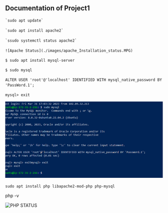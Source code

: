 ## Documentation of Project1


	`sudo apt update`

    `sudo apt install apache2`

    `ssudo systemctl status apache2`

    ![Apache Status](./images/apache_Installation_status.MPG)

 `$ sudo apt install mysql-server`  

 `$ sudo mysql`

 `ALTER USER 'root'@'localhost' IDENTIFIED WITH mysql_native_password BY 'PassWord.1';`

 `mysql> exit`

 ![Mysql Status](./images/Mysql_Installation_Status.PNG)

 `sudo apt install php libapache2-mod-php php-mysql`

 php -v

 ![PHP STATUS](./images/PHP.STATUS.PNG)